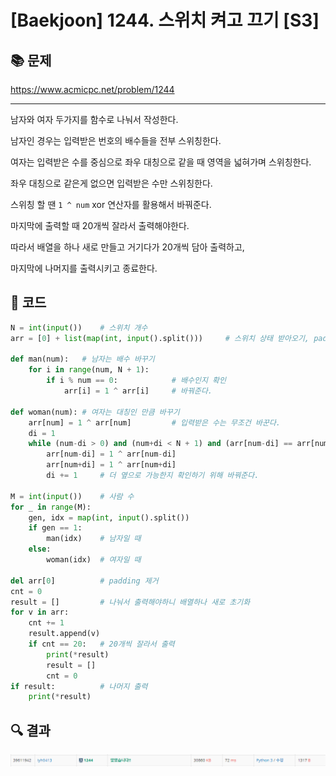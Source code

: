 # [Baekjoon] 1244. 스위치 켜고 끄기 [S3]

## 📚 문제

https://www.acmicpc.net/problem/1244

---

남자와 여자 두가지를 함수로 나눠서 작성한다.

남자인 경우는 입력받은 번호의 배수들을 전부 스위칭한다.

여자는 입력받은 수를 중심으로 좌우 대칭으로 같을 때 영역을 넓혀가며 스위칭한다.

좌우 대칭으로 같은게 없으면 입력받은 수만 스위칭한다.

스위칭 할 땐 `1 ^ num` xor 연산자를 활용해서 바꿔준다.

마지막에 출력할 때 20개씩 잘라서 출력해야한다.

따라서 배열을 하나 새로 만들고 거기다가 20개씩 담아 출력하고,

마지막에 나머지를 출력시키고 종료한다.

## 📒 코드

```python
N = int(input())    # 스위치 개수
arr = [0] + list(map(int, input().split()))     # 스위치 상태 받아오기, padding으로 1번부터

def man(num):   # 남자는 배수 바꾸기
    for i in range(num, N + 1):
        if i % num == 0:            # 배수인지 확인
            arr[i] = 1 ^ arr[i]     # 바꿔준다.

def woman(num): # 여자는 대칭인 만큼 바꾸기
    arr[num] = 1 ^ arr[num]         # 입력받은 수는 무조건 바꾼다.
    di = 1
    while (num-di > 0) and (num+di < N + 1) and (arr[num-di] == arr[num+di]):   # 인덱스 안넘는지 확인, 대칭인지도 확인
        arr[num-di] = 1 ^ arr[num-di]
        arr[num+di] = 1 ^ arr[num+di]
        di += 1     # 더 옆으로 가능한지 확인하기 위해 바꿔준다.

M = int(input())    # 사람 수
for _ in range(M):
    gen, idx = map(int, input().split())
    if gen == 1:
        man(idx)    # 남자일 때
    else:           
        woman(idx)  # 여자일 때

del arr[0]          # padding 제거
cnt = 0
result = []         # 나눠서 출력해야하니 배열하나 새로 초기화
for v in arr:
    cnt += 1
    result.append(v)
    if cnt == 20:   # 20개씩 잘라서 출력
        print(*result)
        result = []
        cnt = 0
if result:          # 나머지 출력
    print(*result)
```

## 🔍 결과

![image-20220225203613942](README.assets/image-20220225203613942.png)